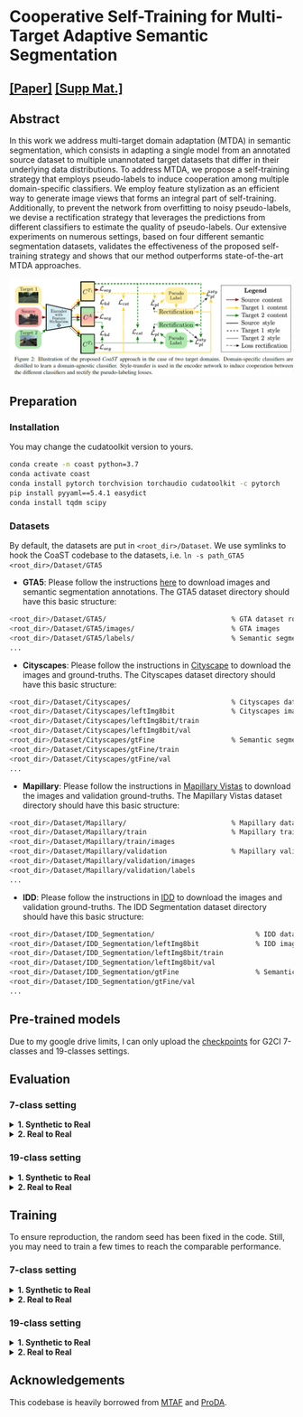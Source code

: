 # Cooperative Self-Training for Multi-Target Adaptive Semantic Segmentation

## [[Paper]](https://arxiv.org/abs/2210.01578) [[Supp Mat.]](https://drive.google.com/file/d/1xkyVTvnjGj8jys37SU-zv625BTgCz-Fj/view?usp=sharing)

## Abstract

In this work we address multi-target domain adaptation (MTDA) in semantic segmentation, which consists in adapting a single model from an annotated source dataset to multiple unannotated target datasets that differ in their underlying data distributions. To address MTDA, we propose a self-training strategy that employs pseudo-labels to induce cooperation among multiple domain-specific classifiers. We employ feature stylization as an efficient way to generate image views that forms an integral part of self-training. Additionally, to prevent the network from overfitting to noisy pseudo-labels, we devise a rectification strategy that leverages the predictions from different classifiers to estimate the quality of pseudo-labels. Our extensive experiments on numerous settings, based on four different semantic segmentation datasets, validates the effectiveness of the proposed self-training strategy and shows that our method outperforms state-of-the-art MTDA approaches.

![1664807094912](image/README/1664807094912.png)

## Preparation

### Installation

You may change the cudatoolkit version to yours.

```bash
conda create -n coast python=3.7
conda activate coast
conda install pytorch torchvision torchaudio cudatoolkit -c pytorch
pip install pyyaml==5.4.1 easydict
conda install tqdm scipy
```

### Datasets

By default, the datasets are put in ``<root_dir>/Dataset``. We use symlinks to hook the CoaST codebase to the datasets, i.e. ``ln -s path_GTA5 <root_dir>/Dataset/GTA5``

* **GTA5**: Please follow the instructions [here](https://download.visinf.tu-darmstadt.de/data/from_games/) to download images and semantic segmentation annotations. The GTA5 dataset directory should have this basic structure:

```bash
<root_dir>/Dataset/GTA5/                               % GTA dataset root
<root_dir>/Dataset/GTA5/images/                        % GTA images
<root_dir>/Dataset/GTA5/labels/                        % Semantic segmentation labels
...
```

* **Cityscapes**: Please follow the instructions in [Cityscape](https://www.cityscapes-dataset.com/) to download the images and ground-truths. The Cityscapes dataset directory should have this basic structure:

```bash
<root_dir>/Dataset/Cityscapes/                         % Cityscapes dataset root
<root_dir>/Dataset/Cityscapes/leftImg8bit              % Cityscapes images
<root_dir>/Dataset/Cityscapes/leftImg8bit/train
<root_dir>/Dataset/Cityscapes/leftImg8bit/val
<root_dir>/Dataset/Cityscapes/gtFine                   % Semantic segmentation labels
<root_dir>/Dataset/Cityscapes/gtFine/train
<root_dir>/Dataset/Cityscapes/gtFine/val
...
```

* **Mapillary**: Please follow the instructions in [Mapillary Vistas](https://www.mapillary.com/dataset/vistas) to download the images and validation ground-truths. The Mapillary Vistas dataset directory should have this basic structure:

```bash
<root_dir>/Dataset/Mapillary/                          % Mapillary dataset root
<root_dir>/Dataset/Mapillary/train                     % Mapillary train set
<root_dir>/Dataset/Mapillary/train/images
<root_dir>/Dataset/Mapillary/validation                % Mapillary validation set
<root_dir>/Dataset/Mapillary/validation/images
<root_dir>/Dataset/Mapillary/validation/labels
...
```

* **IDD**: Please follow the instructions in [IDD](https://idd.insaan.iiit.ac.in/) to download the images and validation ground-truths. The IDD Segmentation dataset directory should have this basic structure:

```bash
<root_dir>/Dataset/IDD_Segmentation/                         % IDD dataset root
<root_dir>/Dataset/IDD_Segmentation/leftImg8bit              % IDD images
<root_dir>/Dataset/IDD_Segmentation/leftImg8bit/train
<root_dir>/Dataset/IDD_Segmentation/leftImg8bit/val
<root_dir>/Dataset/IDD_Segmentation/gtFine                   % Semantic segmentation labels
<root_dir>/Dataset/IDD_Segmentation/gtFine/val
...
```

## Pre-trained models

Due to my google drive limits, I can only upload the [checkpoints](https://drive.google.com/drive/u/0/folders/193DynhYYHxMCX7iAOY1Z5DU4b_4T4AHA) for G2CI 7-classes and 19-classes settings.

## Evaluation

### 7-class setting

<details>
  <summary>
    <b>1. Synthetic to Real</b>
  </summary>

- **GTA5 $\rightarrow$ Cityscapes + IDD.**

  ```bash
  python test.py --bs 1 --stage stage1 --resume_path ./logs/stage1_G2CI/from_gta5_to_2_on_deeplabv2_best_model.pkl
  ```
- **GTA5 $\rightarrow$ Cityscapes + Mapillary.**

  ```bash
  python test.py --bs 1 --stage stage1 --src_dataset gta5 --src_rootpath Dataset/GTA5 --tgt_dataset cityscapes mapillary --tgt_rootpath Dataset/Cityscapes Dataset/Mapillary --resume_path ./logs/stage1_G2CM/from_gta5_to_2_on_deeplabv2_best_model.pkl
  ```
- **GTA5 $\rightarrow$ Mapillary + IDD.**

  ```bash
  python test.py --bs 1 --stage stage1 --src_dataset gta5 --src_rootpath Dataset/GTA5 --tgt_dataset mapillary idd --tgt_rootpath Dataset/Mapillary Dataset/IDD_Segmentation --resume_path ./logs/stage1_G2MI/from_gta5_to_2_on_deeplabv2_best_model.pkl
  ```
- **GTA5 $\rightarrow$ Cityscapes + Mapillary + IDD.**

  ```bash
  python test.py --bs 1 --stage stage1 --src_dataset gta5 --src_rootpath Dataset/GTA5 --tgt_dataset cityscapes mapillary idd --tgt_rootpath Dataset/Cityscapes Dataset/Mapillary Dataset/IDD_Segmentation --resume_path ./logs/stage1_G2CMI/from_gta5_to_3_on_deeplabv2_best_model.pkl
  ```

</details>

<details>
  <summary>
    <b>2. Real to Real</b>
  </summary>

- **Cityscapes $\rightarrow$ Mapillary + IDD.**

  ```bash
  python test.py --bs 1 --stage stage1 --src_dataset cityscapes --src_rootpath Dataset/Cityscapes --tgt_dataset mapillary idd --tgt_rootpath Dataset/Mapillary Dataset/IDD_Segmentation --resume_path ./logs/stage1_G2CI/from_cityscapes_to_2_on_deeplabv2_best_model.pkl
  ```
- **IDD $\rightarrow$ Cityscapes + Mapillary.**

  ```bash
  python test.py --bs 1 --stage stage1 --src_dataset idd --src_rootpath Dataset/IDD_Segmentation --tgt_dataset cityscapes mapillary --tgt_rootpath Dataset/Cityscapes Dataset/Mapillary --resume_path ./logs/stage1_G2CI/from_idd_to_2_on_deeplabv2_best_model.pkl
  ```
- **Mapillary $\rightarrow$ Cityscapes + IDD.**

  ```bash
  python test.py --bs 1 --stage stage1 --src_dataset mapillary --src_rootpath Dataset/Mapillary --tgt_dataset cityscapes idd --tgt_rootpath Dataset/Cityscapes Dataset/IDD_Segmentation --resume_path ./logs/stage1_G2CI/from_mapillary_to_2_on_deeplabv2_best_model.pkl
  ```

</details>

### 19-class setting

<details>
  <summary>
    <b>1. Synthetic to Real</b>
  </summary>

- **GTA5 $\rightarrow$ Cityscapes + IDD.**

  ```bash
  python test.py --bs 1 --n_class 19 --img_size '1024,512' --resize 1024 --rcrop '512,256' --stage stage1 --resume_path ./logs/stage1_G2CI_19/from_gta5_to_2_on_deeplabv2_best_model.pkl
  ```
- **GTA5 $\rightarrow$ Cityscapes + Mapillary.**

  ```bash
  python test.py --bs 1 --n_class 19 --img_size '1024,512' --resize 1024 --rcrop '512,256' --stage stage1 --src_dataset gta5 --src_rootpath Dataset/GTA5 --tgt_dataset cityscapes mapillary --tgt_rootpath Dataset/Cityscapes Dataset/Mapillary --resume_path ./logs/stage1_G2CM_19/from_gta5_to_2_on_deeplabv2_best_model.pkl
  ```
- **GTA5 $\rightarrow$ Mapillary + IDD.**

  ```bash
  python test.py --bs 1 --n_class 19 --img_size '1024,512' --resize 1024 --rcrop '512,256' --stage stage1 --src_dataset gta5 --src_rootpath Dataset/GTA5 --tgt_dataset mapillary idd --tgt_rootpath Dataset/Mapillary Dataset/IDD_Segmentation --resume_path ./logs/stage1_G2MI_19/from_gta5_to_2_on_deeplabv2_best_model.pkl
  ```
- **GTA5 $\rightarrow$ Cityscapes + Mapillary + IDD.**

  ```bash
  python test.py --bs 1 --n_class 19 --img_size '1024,512' --resize 1024 --rcrop '512,256' --stage stage1 --src_dataset gta5 --src_rootpath Dataset/GTA5 --tgt_dataset cityscapes mapillary idd --tgt_rootpath Dataset/Cityscapes Dataset/Mapillary Dataset/IDD_Segmentation --resume_path ./logs/stage1_G2CMI_19/from_gta5_to_3_on_deeplabv2_best_model.pkl
  ```

</details>

<details>
  <summary>
    <b>2. Real to Real</b>
  </summary>

- **Cityscapes $\rightarrow$ Mapillary + IDD.**

  ```bash
  python test.py --bs 1 --n_class 19 --img_size '1024,512' --resize 1024 --rcrop '512,256' --stage stage1 --src_dataset cityscapes --src_rootpath Dataset/Cityscapes --tgt_dataset mapillary idd --tgt_rootpath Dataset/Mapillary Dataset/IDD_Segmentation --resume_path ./logs/stage1_G2CI_19/from_cityscapes_to_2_on_deeplabv2_best_model.pkl
  ```
- **IDD $\rightarrow$ Cityscapes + Mapillary.**

  ```bash
  python test.py --bs 1 --n_class 19 --img_size '1024,512' --resize 1024 --rcrop '512,256' --stage stage1 --src_dataset idd --src_rootpath Dataset/IDD_Segmentation --tgt_dataset cityscapes mapillary --tgt_rootpath Dataset/Cityscapes Dataset/Mapillary --resume_path ./logs/stage1_G2CI_19/from_idd_to_2_on_deeplabv2_best_model.pkl
  ```
- **Mapillary $\rightarrow$ Cityscapes + IDD.**

  ```bash
  python test.py --bs 1 --n_class 19 --img_size '1024,512' --resize 1024 --rcrop '512,256' --stage stage1 --src_dataset mapillary --src_rootpath Dataset/Mapillary --tgt_dataset cityscapes idd --tgt_rootpath Dataset/Cityscapes Dataset/IDD_Segmentation --resume_path ./logs/stage1_G2CI_19/from_mapillary_to_2_on_deeplabv2_best_model.pkl
  ```

</details>

## Training

To ensure reproduction, the random seed has been fixed in the code. Still, you may need to train a few times to reach the comparable performance.

### 7-class setting

<details>
  <summary>
    <b>1. Synthetic to Real</b>
  </summary>

- **GTA5 $\rightarrow$ Cityscapes + IDD.**

  * Warm up.

  ```bash
  python train.py --name warmup_G2CI --stage warm_up --freeze_bn --gan Vanilla --lr 2.5e-4 --adv 0.001 --no_resume
  ```

  * Self-training.

  ```bash
  python train.py --name stage1_G2CI --used_save_pseudo --rectify --resume_path ./logs/warmup_G2CI/from_gta5_to_2_on_deeplabv2_current_model.pkl
  ```
- **GTA5 $\rightarrow$ Cityscapes + Mapillary.**

  * Warm up.

  ```bash
  python train.py --name warmup_G2CM --src_dataset gta5 --src_rootpath Dataset/GTA5 --tgt_dataset cityscapes mapillary --tgt_rootpath Dataset/Cityscapes Dataset/Mapillary --stage warm_up --freeze_bn --gan Vanilla --lr 2.5e-4 --adv 0.001 --no_resume
  ```

  * Self-training.

  ```bash
  python train.py --name stage1_G2CM --src_dataset gta5 --src_rootpath Dataset/GTA5 --tgt_dataset cityscapes mapillary --tgt_rootpath Dataset/Cityscapes Dataset/Mapillary --used_save_pseudo --rectify --resume_path ./logs/warmup_G2CM/from_gta5_to_2_on_deeplabv2_current_model.pkl
  ```
- **GTA5 $\rightarrow$ Mapillary + IDD.**

  * Warm up.

  ```bash
  python train.py --name warmup_G2MI --src_dataset gta5 --src_rootpath Dataset/GTA5 --tgt_dataset mapillary idd --tgt_rootpath Dataset/Mapillary Dataset/IDD_Segmentation --stage warm_up --freeze_bn --gan Vanilla --lr 2.5e-4 --adv 0.001 --no_resume
  ```

  * Self-training.

  ```bash
  python train.py --name stage1_G2MI --src_dataset gta5 --src_rootpath Dataset/GTA5 --tgt_dataset mapillary idd --tgt_rootpath Dataset/Mapillary Dataset/IDD_Segmentation --used_save_pseudo --rectify --resume_path ./logs/warmup_G2MI/from_gta5_to_2_on_deeplabv2_current_model.pkl
  ```
- **GTA5 $\rightarrow$ Cityscapes + Mapillary + IDD.**

  * Warm up.

  ```bash
  python train.py --name warmup_G2CMI --src_dataset gta5 --src_rootpath Dataset/GTA5 --tgt_dataset cityscapes mapillary idd --tgt_rootpath Dataset/Cityscapes Dataset/Mapillary Dataset/IDD_Segmentation --stage warm_up --freeze_bn --gan Vanilla --lr 2.5e-4 --adv 0.001 --no_resume
  ```

  * Self-training.

  ```bash
  python train.py --name stage1_G2CMI --src_dataset gta5 --src_rootpath Dataset/GTA5 --tgt_dataset cityscapes mapillary idd --tgt_rootpath Dataset/Cityscapes Dataset/Mapillary Dataset/IDD_Segmentation --used_save_pseudo --rectify --resume_path ./logs/warmup_G2CMI/from_gta5_to_3_on_deeplabv2_current_model.pkl
  ```

</details>

<details>
  <summary>
    <b>2. Real to Real</b>
  </summary>

- **Cityscapes $\rightarrow$ Mapillary + IDD.**

  * Warm up.

  ```bash
  python train.py --name warmup_C2MI --src_dataset cityscapes --src_rootpath Dataset/Cityscapes --tgt_dataset mapillary idd --tgt_rootpath Dataset/Mapillary Dataset/IDD_Segmentation --stage warm_up --freeze_bn --gan Vanilla --lr 2.5e-4 --adv 0.001 --no_resume
  ```

  * Self-training.

  ```bash
  python train.py --name stage1_C2MI --src_dataset cityscapes --src_rootpath Dataset/Cityscapes --tgt_dataset mapillary idd --tgt_rootpath Dataset/Mapillary Dataset/IDD_Segmentation --used_save_pseudo --rectify --resume_path ./logs/warmup_C2MI/from_cityscapes_to_2_on_deeplabv2_current_model.pkl
  ```
- **IDD $\rightarrow$ Cityscapes + Mapillary.**

  * Warm up.

  ```bash
  python train.py --name warmup_I2CM --src_dataset idd --src_rootpath Dataset/IDD_Segmentation --tgt_dataset cityscapes mapillary --tgt_rootpath Dataset/Cityscapes Dataset/Mapillary --stage warm_up --freeze_bn --gan Vanilla --lr 2.5e-4 --adv 0.001 --no_resume
  ```

  * Self-training.

  ```bash
  python train.py --name stage1_I2CM --src_dataset idd --src_rootpath Dataset/IDD_Segmentation --tgt_dataset cityscapes mapillary --tgt_rootpath Dataset/Cityscapes Dataset/Mapillary --used_save_pseudo --rectify --resume_path ./logs/warmup_I2CM/from_idd_to_2_on_deeplabv2_current_model.pkl
  ```
- **Mapillary $\rightarrow$ Cityscapes + IDD.**

  * Warm up.

  ```bash
  python train.py --name warmup_M2CI --src_dataset mapillary --src_rootpath Dataset/Mapillary --tgt_dataset cityscapes idd --tgt_rootpath Dataset/Cityscapes Dataset/IDD_Segmentation --stage warm_up --freeze_bn --gan Vanilla --lr 2.5e-4 --adv 0.001 --no_resume
  ```

  * Self-training.

  ```bash
  python train.py --name stage1_M2CI --src_dataset mapillary --src_rootpath Dataset/Mapillary --tgt_dataset cityscapes idd --tgt_rootpath Dataset/Cityscapes Dataset/IDD_Segmentation --used_save_pseudo --rectify --resume_path ./logs/warmup_M2CI/from_mapillary_to_2_on_deeplabv2_current_model.pkl
  ```

</details>

### 19-class setting

<details>
  <summary>
    <b>1. Synthetic to Real</b>
  </summary>

- **GTA5 $\rightarrow$ Cityscapes + IDD.**

  * Warm up.

  ```bash
  python train.py --name warmup_G2CI_19 --n_class 19 --img_size '1024,512' --resize 1024 --rcrop '512,256' --stage warm_up --freeze_bn --gan Vanilla --lr 2.5e-4 --adv 0.001 --no_resume
  ```

  * Self-training.

  ```bash
  python train.py --name stage1_G2CI_19 --n_class 19 --img_size '1024,512' --resize 1024 --rcrop '512,256' --used_save_pseudo --rectify --resume_path ./logs/warmup_G2CI_19/from_gta5_to_2_on_deeplabv2_current_model.pkl
  ```
- **GTA5 $\rightarrow$ Cityscapes + Mapillary.**

  * Warm up.

  ```bash
  python train.py --name warmup_G2CM_19 --n_class 19 --img_size '1024,512' --resize 1024 --rcrop '512,256' --src_dataset gta5 --src_rootpath Dataset/GTA5 --tgt_dataset cityscapes mapillary --tgt_rootpath Dataset/Cityscapes Dataset/Mapillary --stage warm_up --freeze_bn --gan Vanilla --lr 2.5e-4 --adv 0.001 --no_resume
  ```

  * Self-training.

  ```bash
  python train.py --name stage1_G2CM_19 --n_class 19 --img_size '1024,512' --resize 1024 --rcrop '512,256' --src_dataset gta5 --src_rootpath Dataset/GTA5 --tgt_dataset cityscapes mapillary --tgt_rootpath Dataset/Cityscapes Dataset/Mapillary --used_save_pseudo --rectify --resume_path ./logs/warmup_G2CM_19/from_gta5_to_2_on_deeplabv2_current_model.pkl
  ```
- **GTA5 $\rightarrow$ Mapillary + IDD.**

  * Warm up.

  ```bash
  python train.py --name warmup_G2MI_19 --n_class 19 --img_size '1024,512' --resize 1024 --rcrop '512,256' --src_dataset gta5 --src_rootpath Dataset/GTA5 --tgt_dataset mapillary idd --tgt_rootpath Dataset/Mapillary Dataset/IDD_Segmentation --stage warm_up --freeze_bn --gan Vanilla --lr 2.5e-4 --adv 0.001 --no_resume
  ```

  * Self-training.

  ```bash
  python train.py --name stage1_G2MI_19 --n_class 19 --img_size '1024,512' --resize 1024 --rcrop '512,256' --src_dataset gta5 --src_rootpath Dataset/GTA5 --tgt_dataset mapillary idd --tgt_rootpath Dataset/Mapillary Dataset/IDD_Segmentation --used_save_pseudo --rectify --resume_path ./logs/warmup_G2MI/from_gta5_to_2_on_deeplabv2_current_model.pkl
  ```
- **GTA5 $\rightarrow$ Cityscapes + Mapillary + IDD.**

  * Warm up.

  ```bash
  python train.py --name warmup_G2CMI_19 --n_class 19 --img_size '1024,512' --resize 1024 --rcrop '512,256' --src_dataset gta5 --src_rootpath Dataset/GTA5 --tgt_dataset cityscapes mapillary idd --tgt_rootpath Dataset/Cityscapes Dataset/Mapillary Dataset/IDD_Segmentation --stage warm_up --freeze_bn --gan Vanilla --lr 2.5e-4 --adv 0.001 --no_resume
  ```

  * Self-training.

  ```bash
  python train.py --name stage1_G2CMI_19 --n_class 19 --img_size '1024,512' --resize 1024 --rcrop '512,256' --src_dataset gta5 --src_rootpath Dataset/GTA5 --tgt_dataset cityscapes mapillary idd --tgt_rootpath Dataset/Cityscapes Dataset/Mapillary Dataset/IDD_Segmentation --used_save_pseudo --rectify --resume_path ./logs/warmup_G2CMI/from_gta5_to_3_on_deeplabv2_current_model.pkl
  ```

</details>

<details>
  <summary>
    <b>2. Real to Real</b>
  </summary>

- **Cityscapes $\rightarrow$ Mapillary + IDD.**

  * Warm up.

  ```bash
  python train.py --name warmup_C2MI_19 --n_class 19 --img_size '1024,512' --resize 1024 --rcrop '512,256'  --src_dataset cityscapes --src_rootpath Dataset/Cityscapes --tgt_dataset mapillary idd --tgt_rootpath Dataset/Mapillary Dataset/IDD_Segmentation --stage warm_up --freeze_bn --gan Vanilla --lr 2.5e-4 --adv 0.001 --no_resume
  ```

  * Self-training.

  ```bash
  python train.py --name stage1_C2MI_19 --n_class 19 --img_size '1024,512' --resize 1024 --rcrop '512,256'  --src_dataset cityscapes --src_rootpath Dataset/Cityscapes --tgt_dataset mapillary idd --tgt_rootpath Dataset/Mapillary Dataset/IDD_Segmentation --used_save_pseudo --rectify --resume_path ./logs/warmup_C2MI_19/from_cityscapes_to_2_on_deeplabv2_current_model.pkl
  ```
- **IDD $\rightarrow$ Cityscapes + Mapillary.**

  * Warm up.

  ```bash
  python train.py --name warmup_I2CM_19 --n_class 19 --img_size '1024,512' --resize 1024 --rcrop '512,256'  --src_dataset idd --src_rootpath Dataset/IDD_Segmentation --tgt_dataset cityscapes mapillary --tgt_rootpath Dataset/Cityscapes Dataset/Mapillary --stage warm_up --freeze_bn --gan Vanilla --lr 2.5e-4 --adv 0.001 --no_resume
  ```

  * Self-training.

  ```bash
  python train.py --name stage1_I2CM_19 --n_class 19 --img_size '1024,512' --resize 1024 --rcrop '512,256'  --src_dataset idd --src_rootpath Dataset/IDD_Segmentation --tgt_dataset cityscapes mapillary --tgt_rootpath Dataset/Cityscapes Dataset/Mapillary --used_save_pseudo --rectify --resume_path ./logs/warmup_I2CM_19/from_idd_to_2_on_deeplabv2_current_model.pkl
  ```
- **Mapillary $\rightarrow$ Cityscapes + IDD.**

  * Warm up.

  ```bash
  python train.py --name warmup_M2CI_19 --n_class 19 --img_size '1024,512' --resize 1024 --rcrop '512,256'  --src_dataset mapillary --src_rootpath Dataset/Mapillary --tgt_dataset cityscapes idd --tgt_rootpath Dataset/Cityscapes Dataset/IDD_Segmentation --stage warm_up --freeze_bn --gan Vanilla --lr 2.5e-4 --adv 0.001 --no_resume
  ```

  * Self-training.

  ```bash
  python train.py --name stage1_M2CI_19 --n_class 19 --img_size '1024,512' --resize 1024 --rcrop '512,256'  --src_dataset mapillary --src_rootpath Dataset/Mapillary --tgt_dataset cityscapes idd --tgt_rootpath Dataset/Cityscapes Dataset/IDD_Segmentation --used_save_pseudo --rectify --resume_path ./logs/warmup_M2CI_19/from_mapillary_to_2_on_deeplabv2_current_model.pkl
  ```

</details>

## Acknowledgements

This codebase is heavily borrowed from [MTAF](https://github.com/valeoai/MTAF) and [ProDA](https://github.com/microsoft/ProDA).
